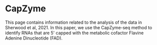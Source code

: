 # CapZyme
This page contains information related to the analysis of the data in Sherwood et al, 2021. In this paper, we use the CapZyme-seq method to identify RNAs that are 5' capped with the metabolic cofactor Flavine Adenine Dinucleotide (FAD).

